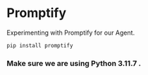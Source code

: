 # Promptify
Experimenting with Promptify for our Agent.
```
pip install promptify
```
### Make sure we are using Python 3.11.7 .
